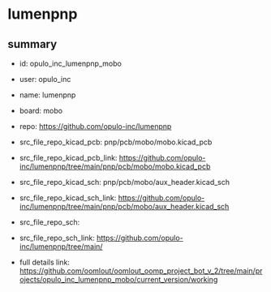 # lumenpnp
 
## summary 
* id: opulo_inc_lumenpnp_mobo
* user: opulo_inc
* name: lumenpnp
* board: mobo
* repo: https://github.com/opulo-inc/lumenpnp
* src_file_repo_kicad_pcb: pnp/pcb/mobo/mobo.kicad_pcb
* src_file_repo_kicad_pcb_link: https://github.com/opulo-inc/lumenpnp/tree/main/pnp/pcb/mobo/mobo.kicad_pcb
* src_file_repo_kicad_sch: pnp/pcb/mobo/aux_header.kicad_sch
* src_file_repo_kicad_sch_link: https://github.com/opulo-inc/lumenpnp/tree/main/pnp/pcb/mobo/aux_header.kicad_sch

* src_file_repo_sch: 
* src_file_repo_sch_link: https://github.com/opulo-inc/lumenpnp/tree/main/
* full details link: https://github.com/oomlout/oomlout_oomp_project_bot_v_2/tree/main/projects/opulo_inc_lumenpnp_mobo/current_version/working  







